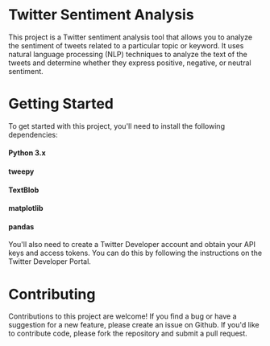# Twitter Sentiment Analysis

This project is a Twitter sentiment analysis tool that allows you to analyze the sentiment of tweets related to a particular topic or keyword. It uses natural language processing (NLP) techniques to analyze the text of the tweets and determine whether they express positive, negative, or neutral sentiment.

# Getting Started

To get started with this project, you'll need to install the following dependencies:

#### Python 3.x
#### tweepy
#### TextBlob
#### matplotlib
#### pandas

You'll also need to create a Twitter Developer account and obtain your API keys and access tokens. You can do this by following the instructions on the Twitter Developer Portal.

# Contributing

Contributions to this project are welcome! If you find a bug or have a suggestion for a new feature, please create an issue on Github. If you'd like to contribute code, please fork the repository and submit a pull request.
